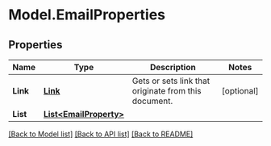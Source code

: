 # Model.EmailProperties
## Properties
Name | Type | Description | Notes
------------ | ------------- | ------------- | -------------
**Link** | [**Link**](Link.md) | Gets or sets link that originate from this document. | [optional] 
**List** | [**List&lt;EmailProperty&gt;**](EmailProperty.md) |  | 



[[Back to Model list]](README.md#documentation-for-models) [[Back to API list]](README.md#documentation-for-api-endpoints) [[Back to README]](README.md)


